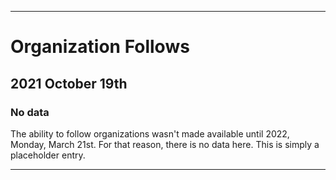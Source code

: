 
***

# Organization Follows

## 2021 October 19th

### No data

The ability to follow organizations wasn't made available until 2022, Monday, March 21st. For that reason, there is no data here. This is simply a placeholder entry.

***
